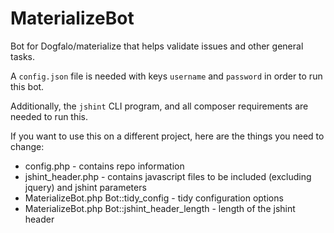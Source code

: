 # MaterializeBot

Bot for Dogfalo/materialize that helps validate issues and other general tasks.

A `config.json` file is needed with keys `username` and `password` in order to run this bot.

Additionally, the `jshint` CLI program, and all composer requirements are needed to run this.

If you want to use this on a different project, here are the things you need to change:

* config.php - contains repo information
* jshint_header.php - contains javascript files to be included (excluding jquery) and jshint parameters
* MaterializeBot.php Bot::tidy_config - tidy configuration options
* MaterializeBot.php Bot::jshint_header_length - length of the jshint header
